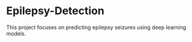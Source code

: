 # Epilepsy-Detection
This project focuses on predicting epilepsy seizures using deep learning models.
